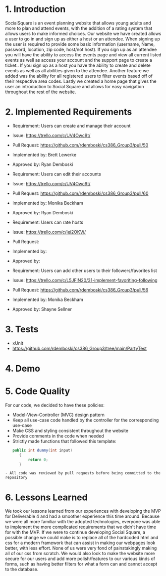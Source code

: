 # 1. Introduction
SocialSquare is an event planning website that allows young adults and more to plan and
attend events, with the addition of a rating system that allows users to make informed
choices. Our website we have created allows a user to go in and sign up as either a host or an
attendee. When signing up the user is required to provide some basic information
(username, Name, password, location, zip code, host/not host). If you sign up as an
attendee you will have the ability to access the events page and view all current listed
events as well as access your account and the support page to create a ticket.. If you sign
up as a host you have the ability to create and delete events as well as all abilities given to
the attendee. Another feature we added was the ability for all registered users to filter events based off of their respective area codes. Lastly we created a home page that gives the user an introduction to Social Square and allows for easy navigation throughout the rest of the website.

# 2. Implemented Requirements
- Requirement: Users can create and manage their account
- Issue: https://trello.com/c/UV4Owc9t/
- Pull Request: https://github.com/rdemboski/cs386_Group3/pull/50
- Implemented by: Brett Lewerke
- Approved by: Ryan Demboski

- Requirement: Users can edit their accounts
- Issue: https://trello.com/c/UV4Owc9t/
- Pull Request: https://github.com/rdemboski/cs386_Group3/pull/60
- Implemented by: Monika Beckham
- Approved by: Ryan Demboski

- Requirement: Users can rate hosts
- Issue: https://trello.com/c/Iei2OKVi/
- Pull Request:
- Implemented by:
- Approved by:

- Requirement: Users can add other users to their followers/favorites list
- Issue: https://trello.com/c/L5JFlN20/31-implement-favoriting-following
- Pull Request: https://github.com/rdemboski/cs386_Group3/pull/56
- Implemented by: Monika Beckham
- Approved by: Shayne Sellner

# 3. Tests
- xUnit
- https://github.com/rdemboski/cs386_Group3/tree/main/PartyTest



# 4. Demo



# 5. Code Quality
For our code, we decided to have these policies:
   - Model-View-Controller (MVC) design pattern
   - Keep all use-case code handled by the controller for the corresponding use-case
   - Make CSS and styling consistent throughout the website
   - Provide comments in the code when needed
   - Strictly made functions that followed this template:
      ```c#
      public int dummy(int input)
         {
             return 0;
         }
      ```
    - All code was reviewed by pull requests before being committed to the repository


# 6. Lessons Learned
We took our lessons learned from our experiences with developing the MVP for Deliverable 4 and had a smoother experience this time around. Because we were all more familiar with the adopted technologies, everyone was able to implement the more complicated requirements that we didn't have time for with the MVP. If we were to continue developing Social Square, a possible change we could make is to replace all of the hardcoded html and css for a modern framework that can assist in making our webpages look better, with less effort. None of us were very fond of painstakingly making all of our css from scratch. We would also look to make the website more secure for our users and add more polish/features to our various kinds of forms, such as having better filters for what a form can and cannot accept to the database.